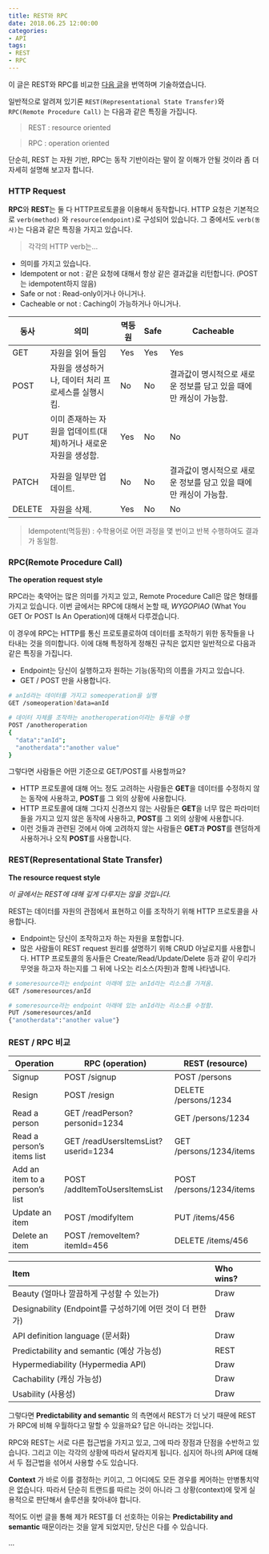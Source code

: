 ```yaml
---
title: REST와 RPC
date: 2018.06.25 12:00:00
categories:
- API
tags:
- REST
- RPC
---
```




이 글은 REST와 RPC를 비교한 [다음 글](https://apihandyman.io/do-you-really-know-why-you-prefer-rest-over-rpc/)을 번역하며 기술하였습니다.


일반적으로 알려져 있기론 `REST(Representational State Transfer)`와 `RPC(Remote Procedure Call)` 는 다음과 같은 특징을 가집니다.

> REST : resource oriented

> RPC : operation oriented

단순히, REST 는 자원 기반, RPC는 동작 기반이라는 말이 잘 이해가 안될 것이라 좀 더 자세히 설명해 보고자 합니다.

### HTTP Request

**RPC**와 **REST**는 둘 다 HTTP프로토콜을 이용해서 동작합니다. HTTP 요청은 기본적으로 `verb(method)` 와 `resource(endpoint)`로 구성되어 있습니다. 그 중에서도 `verb(동사)`는 다음과 같은 특징을 가지고 있습니다.

> 각각의 HTTP verb는...

- 의미를 가지고 있습니다.
- Idempotent or not : 같은 요청에 대해서 항상 같은 결과값을 리턴합니다. (POST는 idempotent하지 않음)
- Safe or not : Read-only이거나 아니거나.
- Cacheable or not : Caching이 가능하거나 아니거나.

| 동사   | 의미                                                         | 멱등원 | Safe | Cacheable                                                    |
| ------ | ------------------------------------------------------------ | ------ | ---- | ------------------------------------------------------------ |
| GET    | 자원을 읽어 들임                                             | Yes    | Yes  | Yes                                                          |
| POST   | 자원을 생성하거나, 데이터 처리 프로세스를 실행시킴.          | No     | No   | 결과값이 명시적으로 새로운 정보를 담고 있을 때에만 캐싱이 가능함. |
| PUT    | 이미 존재하는 자원을 업데이트(대체)하거나 새로운 자원을 생성함. | Yes    | No   | No                                                           |
| PATCH  | 자원을 일부만 업데이트.                                      | No     | No   | 결과값이 명시적으로 새로운 정보를 담고 있을 때에만 캐싱이 가능함. |
| DELETE | 자원을 삭제.                                                 | Yes    | No   | No                                                           |

> Idempotent(멱등원) : 수학용어로 어떤 과정을 몇 번이고 반복 수행하여도 결과가 동일함.

### RPC(Remote Procedure Call)

**The operation request style**

RPC라는 축약어는 많은 의미를 가지고 있고, Remote Procedure Call은 많은 형태를 가지고 있습니다. 이번 글에서는 RPC에 대해서 논할 때, _WYGOPIAO_ (What You GET Or POST Is An Operation)에 대해서 다루겠습니다.

이 경우에 RPC는 HTTP를 통신 프로토콜로하여 데이터를 조작하기 위한 동작들을 나타내는 것을 의미합니다. 이에 대해 특정하게 정해진 규칙은 없지만 일반적으로 다음과 같은 특징을 가집니다.

- Endpoint는 당신이 실행하고자 원하는 기능(동작)의 이름을 가지고 있습니다.
- GET / POST 만을 사용합니다.

```bash
# anId라는 데이터를 가지고 someoperation을 실행
GET /someoperation?data=anId

# 데이터 자체를 조작하는 anotheroperation이라는 동작을 수행
POST /anotheroperation
{
  "data":"anId";
  "anotherdata":"another value"
}
```

그렇다면 사람들은 어떤 기준으로 GET/POST를 사용할까요?

- HTTP 프로토콜에 대해 어느 정도 고려하는 사람들은 **GET**을 데이터를 수정하지 않는 동작에 사용하고, **POST**를 그 외의 상황에 사용합니다.
- HTTP 프로토콜에 대해 그다지 신경쓰지 않는 사람들은 **GET**을 너무 많은 파라미터들을 가지고 있지 않은 동작에 사용하고, **POST**를 그 외의 상황에 사용합니다.
- 이런 것들과 관련된 것에서 아예 고려하지 않는 사람들은 **GET**과 **POST**를 랜덤하게 사용하거나 오직 **POST**를 사용합니다.

### REST(Representational State Transfer)

**The resource request style**

*이 글에서는 REST에 대해 깊게 다루지는 않을 것입니다.*

REST는 데이터를 자원의 관점에서 표현하고 이를 조작하기 위해 HTTP 프로토콜을 사용합니다.

* Endpoint는 당신이 조작하고자 하는 자원을 포함합니다.
* 많은 사람들이 REST request 원리를 설명하기 위해 CRUD 아날로지를 사용합니다. HTTP 프로토콜의 동사들은 Create/Read/Update/Delete 등과 같이 우리가 무엇을 하고자 하는지를 그 뒤에 나오는 리소스(자원)과 함께 나타냅니다.

```bash
# someresource라는 endpoint 아래에 있는 anId라는 리소스를 가져옴.
GET /someresources/anId

# someresource라는 endpoint 아래에 있는 anId라는 리소스를 수정함.
PUT /someresources/anId
{"anotherdata":"another value"}
```



### REST / RPC 비교

| Operation                      | RPC (operation)                     | REST (resource)          |
| ------------------------------ | ----------------------------------- | ------------------------ |
| Signup                         | POST /signup                        | POST /persons            |
| Resign                         | POST /resign                        | DELETE /persons/1234     |
| Read a person                  | GET /readPerson?personid=1234       | GET /persons/1234        |
| Read a person’s items list     | GET /readUsersItemsList?userid=1234 | GET /persons/1234/items  |
| Add an item to a person’s list | POST /addItemToUsersItemsList       | POST /persons/1234/items |
| Update an item                 | POST /modifyItem                    | PUT /items/456           |
| Delete an item                 | POST /removeItem?itemId=456         | DELETE /items/456        |

| Item                                                      | Who wins? |
| :-------------------------------------------------------- | :-------- |
| Beauty (얼마나 깔끔하게 구성할 수 있는가)                 | Draw      |
| Designability (Endpoint를 구성하기에 어떤 것이 더 편한가) | Draw      |
| API definition language (문서화)                          | Draw      |
| Predictability and semantic (예상 가능성)                 | REST      |
| Hypermediability (Hypermedia API)                         | Draw      |
| Cachability (캐싱 가능성)                                 | Draw      |
| Usability (사용성)                                        | Draw      |

그렇다면 **Predictability and semantic** 의 측면에서 REST가 더 낫기 때문에 REST가 RPC에 비해 우월하다고 말할 수 있을까요? 답은 아니라는 것입니다.

RPC와 REST는 서로 다른 접근법을 가지고 있고, 그에 따라 장점과 단점을 수반하고 있습니다. 그리고 이는 각각의 상황에 따라서 달라지게 됩니다. 심지어 하나의 API에 대해서 두 접근법을 섞어서 사용할 수도 있습니다.

**Context** 가 바로 이를 결정하는 키이고, 그 어디에도 모든 경우를 케어하는 만병통치약은 없습니다. 따라서 단순히 트랜드를 따르는 것이 아니라 그 상황(context)에 맞게 실용적으로 판단해서 솔루션을 찾아내야 합니다.

적어도 이번 글을 통해 제가 REST를 더 선호하는 이유는 **Predictability and semantic** 때문이라는 것을 알게 되었지만, 당신은 다를 수 있습니다.



...
